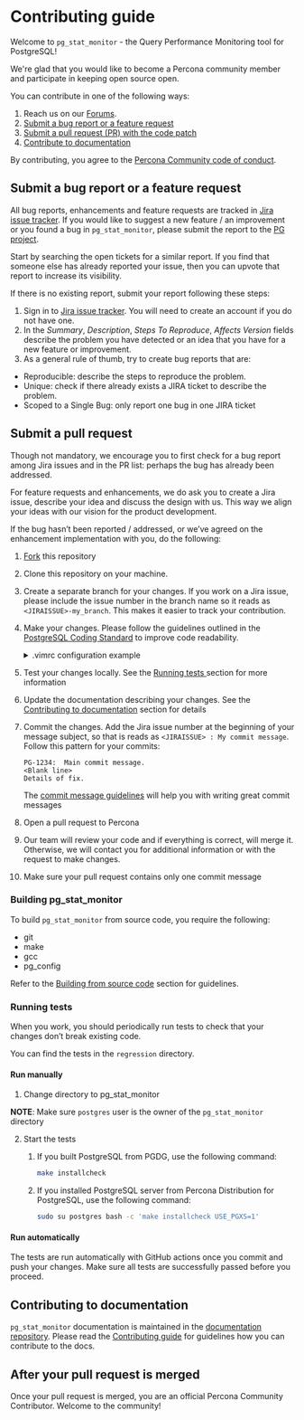 # Contributing guide

Welcome to `pg_stat_monitor` - the Query Performance Monitoring tool for PostgreSQL!

We're glad that you would like to become a Percona community member and participate in keeping open source open.

You can contribute in one of the following ways:

1. Reach us on our [Forums](https://forums.percona.com/c/postgresql/pg-stat-monitor/69).
2. [Submit a bug report or a feature request](#submit-a-bug-report-or-a-feature-request)
3. [Submit a pull request (PR) with the code patch](#submit-a-pull-request)
4. [Contribute to documentation](#contributing-to-documentation)

By contributing, you agree to the [Percona Community code of conduct](https://github.com/percona/community/blob/main/content/contribute/coc.md).


## Submit a bug report or a feature request

All bug reports, enhancements and feature requests are tracked in [Jira issue tracker](https://jira.percona.com/projects/PG). If you would like to suggest a new feature / an improvement or you found a bug in `pg_stat_monitor`, please submit the report to the [PG project](https://jira.percona.com/projects/PG/issues).

Start by searching the open tickets for a similar report. If you find that someone else has already reported your issue, then you can upvote that report to increase its visibility.

If there is no existing report, submit your report following these steps:

1. Sign in to [Jira issue tracker](https://jira.percona.com/projects/PG/issues). You will need to create an account if you do not have one.
2. In the _Summary_, _Description_, _Steps To Reproduce_, _Affects Version_ fields describe the problem you have detected or an idea that you have for a new feature or improvement.
3. As a general rule of thumb, try to create bug reports that are:

  * Reproducible: describe the steps to reproduce the problem.
  * Unique: check if there already exists a JIRA ticket to describe the problem.
  * Scoped to a Single Bug: only report one bug in one JIRA ticket

## Submit a pull request

Though not mandatory, we encourage you to first check for a bug report among Jira issues and in the PR list: perhaps the bug has already been addressed.

For feature requests and enhancements, we do ask you to create a Jira issue, describe your idea and discuss the design with us. This way we align your ideas with our vision for the product development.

If the bug hasn’t been reported / addressed, or we’ve agreed on the enhancement implementation with you, do the following:

1. [Fork](https://docs.github.com/en/github/getting-started-with-github/fork-a-repo) this repository
2. Clone this repository on your machine.
3. Create a separate branch for your changes. If you work on a Jira issue, please include the issue number in the branch name so it reads as `<JIRAISSUE>-my_branch`. This makes it easier to track your contribution.
4. Make your changes. Please follow the guidelines outlined in the [PostgreSQL Coding Standard](https://www.postgresql.org/docs/current/source.html) to improve code readability.
   <details>
    <summary>.vimrc configuration example</summary> 

    ```
    set nocompatible                " choose no compatibility with legacy vi
    syntax enableset 
    tabstop=4set 
    background=lightset 
    textwidth=80set 
    colorcolumn=80
    let g:filestyle_ignore_patterns = ['^\t* \{1,3}\S']
    highlight Normal ctermbg=15
    highlight ColorColumn ctermbg=52 
    ```
  </details>

5. Test your changes locally. See the [Running tests ](#running-tests) section for more information
6. Update the documentation describing your changes. See the [Contributing to documentation](#contributing-to-documentation) section for details
8. Commit the changes. Add the Jira issue number at the beginning of your message subject, so that is reads as `<JIRAISSUE> : My commit message`.  Follow this pattern for your commits:

    ```
    PG-1234:  Main commit message.
    <Blank line>
    Details of fix.
    ```

    The [commit message guidelines](https://gist.github.com/robertpainsi/b632364184e70900af4ab688decf6f53) will help you with writing great commit messages

9. Open a pull request to Percona
10. Our team will review your code and if everything is correct, will merge it. Otherwise, we will contact you for additional information or with the request to make changes.
11. Make sure your pull request contains only one commit message

### Building pg_stat_monitor

To build `pg_stat_monitor` from source code, you require the following:

* git
* make
* gcc
* pg_config

Refer to the [Building from source code](https://github.com/percona/pg_stat_monitor#installing-from-source-code) section for guidelines.


### Running tests 

When you work, you should periodically run tests to check that your changes don’t break existing code.

You can find the tests in the `regression` directory.

#### Run manually

1. Change directory to pg_stat_monitor

**NOTE**: Make sure `postgres` user is the owner of the `pg_stat_monitor` directory

2. Start the tests
    1. If you built PostgreSQL from PGDG, use the following command:

        ```sh
        make installcheck
        ```
        

    2. If you installed PostgreSQL server  from Percona Distribution for PostgreSQL, use the following command:

        ```sh
        sudo su postgres bash -c 'make installcheck USE_PGXS=1'
        ```
#### Run automatically       

The tests are run automatically with GitHub actions once you commit and push your changes. Make sure all tests are successfully passed before you proceed.


## Contributing to documentation

`pg_stat_monitor` documentation is maintained in the [documentation repository](https://github.com/percona/pgsm-docs). Please read the [Contributing guide](https://github.com/percona/pgsm-docs/blob/main/CONTRIBUTING.md) for guidelines how you can contribute to the docs.

## After your pull request is merged

Once your pull request is merged, you are an official Percona Community Contributor. Welcome to the community!
